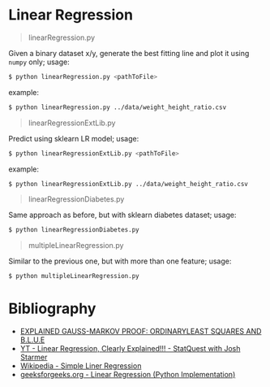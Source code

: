 # Linear Regression




> linearRegression.py

Given a binary dataset x/y,  generate the best fitting line and plot it using `numpy` only; usage:

```bash
$ python linearRegression.py <pathToFile>
```

example:

```bash
$ python linearRegression.py ../data/weight_height_ratio.csv
```




> linearRegressionExtLib.py

Predict using sklearn LR model; usage:

```bash
$ python linearRegressionExtLib.py <pathToFile>
```

example:		

```bash
$ python linearRegressionExtLib.py ../data/weight_height_ratio.csv
```




> linearRegressionDiabetes.py

Same approach as before, but with sklearn diabetes dataset; usage:

```bash
$ python linearRegressionDiabetes.py
```




> multipleLinearRegression.py

Similar to the previous one, but with more than one feature; usage:

```bash
$ python multipleLinearRegression.py
```


# Bibliography 

* [EXPLAINED GAUSS-MARKOV PROOF: ORDINARYLEAST SQUARES AND B.L.U.E](http://www.unm.edu/~jikaczmarski/working_papers/gm_proof.pdf)
* [YT - Linear Regression, Clearly Explained!!! - StatQuest with Josh Starmer ](https://www.youtube.com/watch?v=nk2CQITm_eo&list=PLblh5JKOoLUICTaGLRoHQDuF_7q2GfuJF&index=11)
* [Wikipedia - Simple Liner Regression](https://en.wikipedia.org/wiki/Simple_linear_regression)
* [geeksforgeeks.org - Linear Regression (Python Implementation)](https://www.geeksforgeeks.org/linear-regression-python-implementation/) 